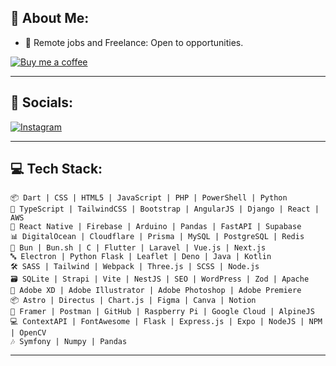 ## 👋 About Me:
  
- 💼 Remote jobs and Freelance: Open to opportunities.  

[![Buy me a coffee](https://img.shields.io/badge/-Buy%20me%20a%20coffee-yellow?style=for-the-badge&logo=buy-me-a-coffee&logoColor=black)](#)

---

## 📱 Socials:
[![Instagram](https://img.shields.io/badge/Instagram-E4405F?style=for-the-badge&logo=instagram&logoColor=white)](https://instagram.com/ravidulundu)  

---

## 💻 Tech Stack:

```
📦 Dart | CSS | HTML5 | JavaScript | PHP | PowerShell | Python
🎨 TypeScript | TailwindCSS | Bootstrap | AngularJS | Django | React | AWS
📱 React Native | Firebase | Arduino | Pandas | FastAPI | Supabase
📊 DigitalOcean | Cloudflare | Prisma | MySQL | PostgreSQL | Redis
🧱 Bun | Bun.sh | C | Flutter | Laravel | Vue.js | Next.js
🔤 Electron | Python Flask | Leaflet | Deno | Java | Kotlin
🛠️ SASS | Tailwind | Webpack | Three.js | SCSS | Node.js
🗃️ SQLite | Strapi | Vite | NestJS | SEO | WordPress | Zod | Apache
🎨 Adobe XD | Adobe Illustrator | Adobe Photoshop | Adobe Premiere
📦 Astro | Directus | Chart.js | Figma | Canva | Notion
🔧 Framer | Postman | GitHub | Raspberry Pi | Google Cloud | AlpineJS
💻 ContextAPI | FontAwesome | Flask | Express.js | Expo | NodeJS | NPM | OpenCV
🎶 Symfony | Numpy | Pandas
```

---


